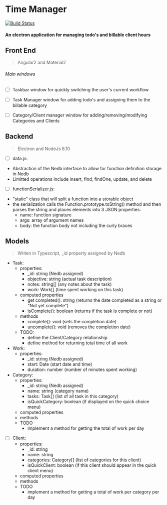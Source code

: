 # Time Manager

[![Build Status](https://travis-ci.org/FreeMasen/time.manager.svg?branch=master)](https://travis-ci.org/FreeMasen/time.manager)

#### An electron application for managing todo's and billable client hours 


## Front End

> Angular2 and Material2

###### Main windows

 - [ ] Taskbar window for quickly switching the user's current workflow 

 - [ ] Task Manager window for adding todo's and assigning them to the billable category

 - [ ] Category/Client manager window for adding/removing/modifying Categories and Clients

## Backend

> Electron and NodeJs 6.10


 - [ ] data.js:
  - Abstraction of the Nedb interface to allow for function definition storage in Nedb
  - Limitted operations include insert, find, findOne, update, and delete
 - [ ] functionSerializer.js:
  - "static" class that will split a function into a storable object
  - the serialization calls the Function.prototype.toString() method and then parses the string and places elements into 3 JSON properties:
    - name: function signature
    - args: array of argument names
    - body: the function body not including the curly braces

## Models

> Writen in Typescript, _id property assigned by Nedb

- Task:
  - properties:
      - _id: string (Nedb assigned)
      - objective: string (actual task description)
      - notes: string[] (any notes about the task)
      - work: Work[] (time spent working on this task)
  - computed properties
    - get completed(): string (returns the date completed as a string or "Not yet complete")
    - isComplete(): boolean (returns if the task is complete or not)
  - methods
    - complete(): void (sets the completion date)
    - uncomplete(): void (removes the completion date)
  - TODO:
    - define the Client/Category relationship
    - define method for returning total time of all work
- Work:
  - properties:
      - _id: string (Nedb assigned)
      - start: Date (start date and time)
      - duration: number (number of minutes spent working)
- Category:
  - properties:
      - _id: string (Nedb assigned)
      - name: string (category name)
      - tasks: Task[] (list of all task in this category)
      - isQuickCategory: boolean (if displayed on the quick choice menu)
  - computed properties
  - methods
  - TODO
    - implement a method for getting the total of work per day
- [ ] Client:
  - properties:
      - _id: string
      - name: string
      - categories: Category[] (list of categories for this client)
      - isQuickClient: boolean (if this client should appear in the quick client menu)
  - computed properties
  - methods
  - TODO
    - implement a method for getting a total of work per category per day